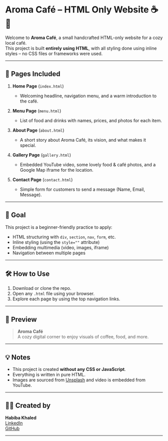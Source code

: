 # Aroma Café – HTML Only Website ☕🍰

Welcome to **Aroma Café**, a small handcrafted HTML-only website for a cozy local café.  
This project is built **entirely using HTML**, with all styling done using inline styles – no CSS files or frameworks were used.

---

## 📄 Pages Included

1. **Home Page** (`index.html`)  
   - Welcoming headline, navigation menu, and a warm introduction to the café.

2. **Menu Page** (`menu.html`)  
   - List of food and drinks with names, prices, and photos for each item.

3. **About Page** (`about.html`)  
   - A short story about Aroma Café, its vision, and what makes it special.

4. **Gallery Page** (`gallery.html`)  
   - Embedded YouTube video, some lovely food & café photos, and a Google Map iframe for the location.

5. **Contact Page** (`contact.html`)  
   - Simple form for customers to send a message (Name, Email, Message).

---

## 🎯 Goal

This project is a beginner-friendly practice to apply:

- HTML structuring with `div`, `section`, `nav`, `form`, etc.
- Inline styling (using the `style=""` attribute)
- Embedding multimedia (video, images, iframe)
- Navigation between multiple pages

---

## 🛠️ How to Use

1. Download or clone the repo.
2. Open any `.html` file using your browser.
3. Explore each page by using the top navigation links.

---

## 📸 Preview

> **Aroma Café**  
> A cozy digital corner to enjoy visuals of coffee, food, and more.  

---

## 💡 Notes

- This project is created **without any CSS or JavaScript**.
- Everything is written in pure HTML.
- Images are sourced from [Unsplash](https://unsplash.com) and video is embedded from YouTube.

---

## 👩‍💻 Created by

**Habiba Khaled**  
[LinkedIn](https://www.linkedin.com/in/habiba-khalid-090558200)  
[GitHub](https://github.com/Habeba-u)

---

